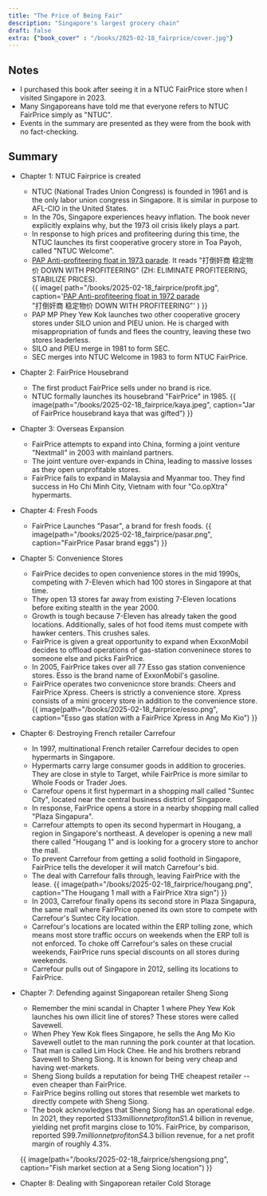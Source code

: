 ```yaml
---
title: "The Price of Being Fair"
description: "Singapore's largest grocery chain"
draft: false 
extra: {"book_cover" : "/books/2025-02-18_fairprice/cover.jpg"}
---
```



## Notes
 - I purchased this book after seeing it in a NTUC FairPrice store when I visited Singapore in 2023.
 - Many Singaporeans have told me that everyone refers to NTUC FairPrice simply as "NTUC". 
 - Events in the summary are presented as they were from the book with no fact-checking.

## Summary
 - Chapter 1: NTUC Fairprice is created 
   - NTUC (National Trades Union Congress) is founded in 1961 and is the only labor union congress in Singapore. It is similar in purpose to AFL-CIO in the United States. 
   - In the 70s, Singapore experiences heavy inflation. The book never explicitly explains why, but the 1973 oil crisis likely plays a part.
   - In response to high prices and profiteering during this time, the NTUC launches its first cooperative grocery store in Toa Payoh, called "NTUC Welcome".
   - [PAP Anti-profiteering float in 1973 parade](https://www.nas.gov.sg/archivesonline/photographs/record-details/dd468526-1161-11e3-83d5-0050568939ad). It reads "打倒奸商 稳定物价 DOWN WITH PROFITEERING" (ZH: ELIMINATE PROFITEERING, STABILIZE PRICES).  
   {{ image(
      path="/books/2025-02-18_fairprice/profit.jpg", 
      caption='[PAP Anti-profiteering float in 1972 parade](https://www.nas.gov.sg/archivesonline/photographs/record-details/dd468526-1161-11e3-83d5-0050568939ad)  
                "打倒奸商 稳定物价 DOWN WITH PROFITEERING"'
   ) }}
   - PAP MP Phey Yew Kok launches two other cooperative grocery stores under SILO union and PIEU union. He is charged with misappropriation of funds and flees the country, leaving these two stores leaderless. 
   - SILO and PIEU merge in 1981 to form SEC.
   - SEC merges into NTUC Welcome in 1983 to form NTUC FairPrice.

 - Chapter 2: FairPrice Housebrand
   - The first product FairPrice sells under no brand is rice. 
   - NTUC formally launches its housebrand "FairPrice" in 1985.
     {{ image(path="/books/2025-02-18_fairprice/kaya.jpeg", caption="Jar of FairPrice housebrand kaya that was gifted") }}
 
 - Chapter 3: Overseas Expansion
   - FairPrice attempts to expand into China, forming a joint venture "Nextmall" in 2003 with mainland partners.
   - The joint venture over-expands in China, leading to massive losses as they open unprofitable stores.
   - FairPrice fails to expand in Malaysia and Myanmar too. They find success in Ho Chi Minh City, Vietnam with four "Co.opXtra" hypermarts.

 - Chapter 4: Fresh Foods
   - FairPrice Launches "Pasar", a brand for fresh foods.
   {{ image(path="/books/2025-02-18_fairprice/pasar.png", caption="FairPrice Pasar brand eggs") }}

 - Chapter 5: Convenience Stores
   - FairPrice decides to open convenience stores in the mid 1990s, competing with 7-Eleven which had 100 stores in Singapore at that time.
   - They open 13 stores far away from existing 7-Eleven locations before exiting stealth in the year 2000. 
   - Growth is tough because 7-Eleven has already taken the good locations. Additionally, sales of hot food items must compete with hawker centers. This crushes sales.
   - FairPrice is given a great opportunity to expand when ExxonMobil decides to offload operations of gas-station conveninece stores to someone else and picks FairPrice.
   - In 2005, FairPrice takes over all 77 Esso gas station convenience stores. Esso is the brand name of ExxonMobil's gasoline.
   - FairPrice operates two convenicnce store brands: Cheers and FairPrice Xpress. Cheers is strictly a convenience store. Xpress consists of a mini grocery store in addition to the convenience store.
   {{ image(path="/books/2025-02-18_fairprice/esso.png", caption="Esso gas station with a FairPrice Xpress in Ang Mo Kio") }}

 - Chapter 6: Destroying French retailer Carrefour
   - In 1997, multinational French retailer Carrefour decides to open hypermarts in Singapore. 
   - Hypermarts carry large consumer goods in addition to groceries. They are close in style to Target, while FairPrice is more similar to Whole Foods or Trader Joes.
   - Carrefour opens it first hypermart in a shopping mall called "Suntec City", located near the central business district of Singapore.
   - In response, FairPrice opens a store in a nearby shopping mall called "Plaza Singapura".
   - Carrefour attempts to open its second hypermart in Hougang, a region in Singapore's northeast. A developer is opening a new mall there called "Hougang 1" and is looking for a grocery store to anchor the mall.
   - To prevent Carrefour from getting a solid foothold in Singapore, FairPrice tells the developer it will match Carrefour's bid.
   - The deal with Carrefour falls through, leaving FairPrice with the lease. 
   {{ image(path="/books/2025-02-18_fairprice/hougang.png", caption="The Hougang 1 mall with a FairPrice Xtra sign") }}
   - In 2003, Carrefour finally opens its second store in Plaza Singapura, the same mall where FairPrice opened its own store to compete with Carrefour's Suntec City location.
   - Carrefour's locations are located within the ERP tolling zone, which means most store traffic occurs on weekends when the ERP toll is not enforced. To choke off Carrefour's sales on these crucial weekends, FairPrice runs special discounts on all stores during weekends.
   - Carrefour pulls out of Singapore in 2012, selling its locations to FairPrice.

 - Chapter 7: Defending against Singaporean retailer Sheng Siong
   - Remember the mini scandal in Chapter 1 where Phey Yew Kok launches his own illicit line of stores? These stores were called Savewell.
   - When Phey Yew Kok flees Singapore, he sells the Ang Mo Kio Savewell outlet to the man running the pork counter at that location.
   - That man is called Lim Hock Chee. He and his brothers rebrand Savewell to Sheng Siong. It is known for being very cheap and having wet-markets.
   - Sheng Siong builds a reputation for being THE cheapest retailer -- even cheaper than FairPrice.
   - FairPrice begins rolling out stores that resemble wet markets to directly compete with Sheng Siong. 
   - The book acknowledges that Sheng Siong has an operational edge. In 2021, they reported S$133 million net profit on S$1.4 billion in revenue, yielding net profit margins close to 10%. FairPrice, by comparison, reported S$99.7 million net profit on S$4.3 billion revenue, for a net profit margin of roughly 4.3%.

   {{ image(path="/books/2025-02-18_fairprice/shengsiong.png", caption="Fish market section at a Seng Siong location") }}

 - Chapter 8: Dealing with Singaporean retailer Cold Storage
 

